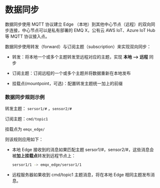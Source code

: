 # 数据同步

数据同步使用 MQTT 协议建立 Edge （本地）到其他中心节点（远程）的双向同步连接，中心节点可以是私有部署的 EMQ X，公有云 AWS IoT、Azure IoT Hub 等 MQTT 协议接入点。

数据同步使用转发（forward）与订阅主题（subscription）来实现双向同步：

- 转发：将本地一个或多个主题转发至远程对应的主题，实现 **本地 --> 远程** 同步
- 订阅主题：订阅远程的一个或多个主题并将数据重新在本地发布

- 挂载点(mountpoint，可选)：配置转发主题统一加上的前缀



### 数据同步规则示例

转发主题： `sersor1/#` ，`sensor2/#`

订阅主题：`cmd/topic1`

挂载点为 `emqx_edge/`

则该规则应用如下：

- 本地 Edge 接收到的消息如果匹配主题 sersor1/#，sensor2/#，这些消息会被**加上挂载点**转发到远程节点上：

  ```bash
  sersor1/1 -> emqx_edge/sersor1/1
  ```

- 远程服务器如果收到 cmd/topic1 主题消息，将在本地 Edge 相同主题发布消息。

